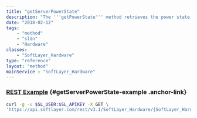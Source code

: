 ```yaml
---
title: "getServerPowerState"
description: "The '''getPowerState''' method retrieves the power state for the selected server. The server's power status is retrieved from its remote management card. This method returns 'on', for a server that has been powered on, or 'off' for servers powered off. "
date: "2018-02-12"
tags:
    - "method"
    - "sldn"
    - "Hardware"
classes:
    - "SoftLayer_Hardware"
type: "reference"
layout: "method"
mainService : "SoftLayer_Hardware"
---
```


### [REST Example](#getServerPowerState-example) <a href="/article/rest/"><i class="fas fa-question"></i></a> {#getServerPowerState-example .anchor-link} 
```bash
curl -g -u $SL_USER:$SL_APIKEY -X GET \
'https://api.softlayer.com/rest/v3.1/SoftLayer_Hardware/{SoftLayer_HardwareID}/getServerPowerState'
```
